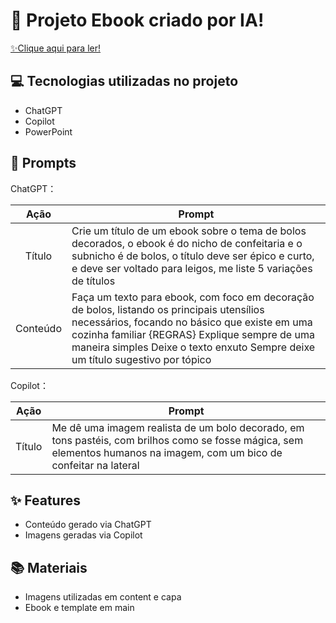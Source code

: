 # 📖 Projeto Ebook criado por IA!

<a href="https://github.com/bela-lage/prompts-ebook/blob/main/Ebook_v2.pdf" title="View PDF now"> ✨Clique aqui para ler!</a>

## 💻 Tecnologias utilizadas no projeto
* ChatGPT
* Copilot
* PowerPoint

## 🧠 Prompts

ChatGPT：

| Ação | Prompt |
|:----:| --------------------------------------------------------------------------------------------------------------------------------------------------------------------------------------------------------------------------------------------------------------------- |
| Título | Crie um título de um ebook sobre o tema de bolos decorados, o ebook é do nicho de confeitaria e o subnicho é de bolos, o título deve ser épico e curto, e deve ser voltado para leigos, me liste 5 variações de títulos |
| Conteúdo | Faça um texto para ebook, com foco em decoração de bolos, listando os principais utensílios necessários, focando no básico que existe em uma cozinha familiar {REGRAS} Explique sempre de uma maneira simples Deixe o texto enxuto Sempre deixe um título sugestivo por tópico |

Copilot：

| Ação | Prompt |
|:----:| ------------------------------------------------------------------------------------------------------------------------------------------------------------------------ |
| Título | Me dê uma imagem realista de um bolo decorado, em tons pastéis, com brilhos como se fosse mágica, sem elementos humanos na imagem, com um bico de confeitar na lateral |

## ✨ Features
* Conteúdo gerado via ChatGPT
* Imagens geradas via Copilot

## 📚 Materiais
* Imagens utilizadas em content e capa
* Ebook e template em main
